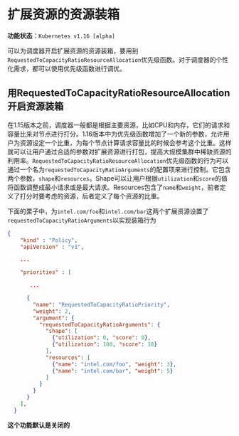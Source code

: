 # 扩展资源的资源装箱

**功能状态**：`Kubernetes v1.16 [alpha]`

可以为调度器开启扩展资源的资源装箱，要用到`RequestedToCapacityRatioResourceAllocation`优先级函数。对于调度器的个性化需求，都可以使用优先级函数进行调优。

## 用RequestedToCapacityRatioResourceAllocation开启资源装箱

在1.15版本之前，调度器一般都是根据主要资源，比如CPU和内存，它们的请求和容量比来对节点进行打分。1.16版本中为优先级函数增加了一个新的参数，允许用户为资源设定一个比重，为每个节点计算请求容量比的时候会参考这个比重。这样就可以让用户通过合适的参数对扩展资源进行打包，提高大规模集群中稀缺资源的利用率。`RequestedToCapacityRatioResourceAllocation`优先级函数的行为可以通过一个名为`requestedToCapacityRatioArguments`的配置项来进行控制。它包含两个参数，`shape`和`resources`。Shape可以让用户根据`utilization`和`score`的值将函数调整成最小请求或是最大请求。Resources包含了`name`和`weight`，前者定义了打分时要考虑的资源，后者定义了每个资源的比重。

下面的栗子中，为`intel.com/foo`和`intel.com/bar`这两个扩展资源设置了`requestedToCapacityRatioArguments`以实现装箱行为

```json
{
    "kind" : "Policy",
    "apiVersion" : "v1",

    ...

    "priorities" : [

       ...

      {
        "name": "RequestedToCapacityRatioPriority",
        "weight": 2,
        "argument": {
          "requestedToCapacityRatioArguments": {
            "shape": [
              {"utilization": 0, "score": 0},
              {"utilization": 100, "score": 10}
            ],
            "resources": [
              {"name": "intel.com/foo", "weight": 3},
              {"name": "intel.com/bar", "weight": 5}
            ]
          }
        }
      }
    ],
  }
```

**这个功能默认是关闭的**